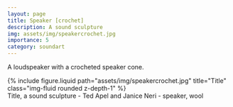 ```yaml
---
layout: page
title: Speaker [crochet]
description: A sound sculpture 
img: assets/img/speakercrochet.jpg
importance: 5
category: soundart
---
```


A loudspeaker with a crocheted speaker cone.



<div class="row">
    <div class="col-sm mt-3 mt-md-0">
        {% include figure.liquid path="assets/img/speakercrochet.jpg" title="Title" class="img-fluid rounded z-depth-1" %}
    </div>
</div>
<div class="caption">
    Title, a sound sculpture - Ted Apel and Janice Neri - speaker, wool

</div>



